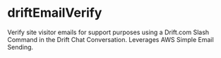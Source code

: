 # driftEmailVerify
Verify site visitor emails for support purposes using a Drift.com Slash Command in the Drift Chat Conversation. Leverages AWS Simple Email Sending.
